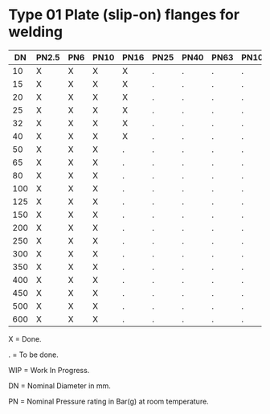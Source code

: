 # Type 01 Plate (slip-on) flanges for welding

| DN  | PN2.5 | PN6 | PN10 | PN16 | PN25 | PN40 | PN63 | PN100 | PN160 | PN250 | PN320 | PN400 |
|-----|-------|-------|-----|------|------|------|------|------|-------|-------|-------|-------|
|  10 | X     | X     | X   | X    | .    | .    | .    | .    | .     |       |       |       |
|  15 | X     | X     | X   | X    | .    | .    | .    | .    | .     |       |       |       |
|  20 | X     | X     | X   | X    | .    | .    | .    | .    | .     |       |       |       |
|  25 | X     | X     | X   | X    | .    | .    | .    | .    | .     |       |       |       |
|  32 | X     | X     | X   | X    | .    | .    | .    | .    | .     |       |       |       |
|  40 | X     | X     | X   | X    | .    | .    | .    | .    | .     |       |       |       |
|  50 | X     | X     | X   | .    | .    | .    | .    | .    | .     |       |       |       |
|  65 | X     | X     | X   | .    | .    | .    | .    | .    | .     |       |       |       |
|  80 | X     | X     | X   | .    | .    | .    | .    | .    | .     |       |       |       |
| 100 | X     | X     | X   | .    | .    | .    | .    | .    | .     |       |       |       |
| 125 | X     | X     | X   | .    | .    | .    | .    | .    | .     |       |       |       |
| 150 | X     | X     | X   | .    | .    | .    | .    | .    | .     |       |       |       |
| 200 | X     | X     | X   | .    | .    | .    | .    | .    | .     |       |       |       |
| 250 | X     | X     | X   | .    | .    | .    | .    | .    | .     |       |       |       |
| 300 | X     | X     | X   | .    | .    | .    | .    | .    | .     |       |       |       |
| 350 | X     | X     | X   | .    | .    | .    | .    | .    | .     |       |       |       |
| 400 | X     | X     | X   | .    | .    | .    | .    | .    | .     |       |       |       |
| 450 | X     | X     | X   | .    | .    | .    | .    | .    | .     |       |       |       |
| 500 | X     | X     | X   | .    | .    | .    | .    | .    | .     |       |       |       |
| 600 | X     | X     | X   | .    | .    | .    | .    | .    | .     |       |       |       |

X = Done.

. = To be done.

WIP = Work In Progress.

DN = Nominal Diameter in mm.

PN = Nominal Pressure rating in Bar(g) at room temperature.
